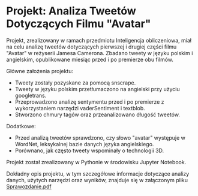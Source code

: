 # Projekt: Analiza Tweetów Dotyczących Filmu "Avatar"
Projekt, zrealizowany w ramach przedmiotu Inteligencja obliczeniowa, miał na celu analizę tweetów dotyczących pierwszej i drugiej części filmu "Avatar" w reżyserii Jamesa Camerona. Zbadano tweety w języku polskim i angielskim, opublikowane miesiąc przed i po premierze obu filmów.

Główne założenia projektu:
* Tweety zostały pozyskane za pomocą snscrape.
* Tweety w języku polskim przetłumaczono na angielski przy użyciu googletrans.
* Przeprowadzono analizę sentymentu przed i po premierze z wykorzystaniem narzędzi vaderSentiment i textblob.
* Stworzono chmury tagów oraz przeanalizowano długość tweetów.

Dodatkowe:
* Przed analizą tweetów sprawdzono, czy słowo "avatar" występuje w WordNet, leksykalnej bazie danych języka angielskiego.
* Porównano, jak często tweety wspominały o technologii 3D.

Projekt został zrealizowany w Pythonie w środowisku Jupyter Notebook. 

Dokładny opis projektu, w tym szczegółowe informacje dotyczące analizy danych, użytych narzędzi oraz wyników, znajduje się w załączonym pliku [Sprawozdanie.pdf](Sprawozdanie.pdf)